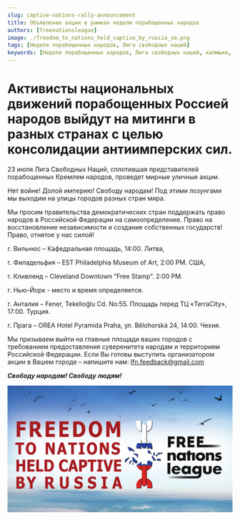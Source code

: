 ```yaml
---
slug: captive-nations-rally-announcement
title: Объявление акции в рамках недели порабощенных народов
authors: [freenationsleague]
image: ./freedom_to_nations_held_captive_by_russia_sm.png
tags: [Неделя порабощенных народов, Лига свободных наций]
keywords: [Неделя порабощенных народов, Лига свободных наций, калмыки, йораты, буряты, Россия, Украина, Калмыкия, война, свобода]
---
```


# Активисты национальных движений порабощенных Россией народов выйдут на митинги в разных странах с целью консолидации антиимперских сил.

23 июля Лига Свободных Наций, сплотившая представителей порабощенных Кремлем народов, проведет мирные уличные акции.

Нет войне! Долой империю! Свободу народам! Под этими лозунгами мы выходим на улицы городов разных стран мира.

Мы просим правительства демократических стран поддержать право народов в Российской Федерации на самоопределение. Право на восстановление независимости и создание собственных государств! Право, отнятое у нас силой!

г. Вильнюс – Кафедральная площадь, 14:00. Литва,

г. Филадельфия – EST Philadelphia Museum of Art, 2:00 PM. США,

г. Кливленд – Cleveland Downtown “Free Stamp”. 2:00 PM.

г. Нью-Йорк - место и время определяется.

г. Анталия – Fener, Tekelioğlu Cd. No:55. Площадь перед ТЦ «TerraCity», 17:00. Турция.

г. Прага – OREA Hotel Pyramida Praha, ул. Bělohorská 24, 14:00. Чехия.

Мы призываем выйти на главные площади ваших городов с требованием предоставления суверенитета народам и территориям Российской Федерации. Если Вы готовы выступить организатором акции в Вашем городе – напишите нам: lfn.feedback@gmail.com

***Свободу народам! Свободу людям!***

![Баннер свободу порабощенным народам](./freedom_to_nations_held_captive_by_russia_sm.png)

